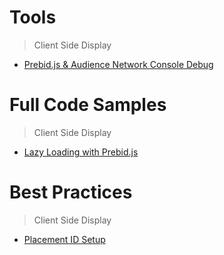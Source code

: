 # Tools
> Client Side Display
  - [Prebid.js & Audience Network Console Debug](https://github.com/jfb716/bidding-audnet/tree/master/prebid-audnet-debug-tool)


# Full Code Samples
> Client Side Display
  - [Lazy Loading with Prebid.js](https://github.com/jfb716/bidding-audnet/tree/master/full-code-samples/display-client-lazyloading-prebid)

# Best Practices
> Client Side Display
  - [Placement ID Setup](https://github.com/jfb716/bidding-audnet/tree/master/placement-setup)
